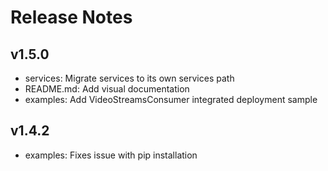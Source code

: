 # Release Notes

## v1.5.0
- services: Migrate services to its own services path
- README.md: Add visual documentation
- examples: Add VideoStreamsConsumer integrated deployment sample

## v1.4.2
- examples: Fixes issue with pip installation
